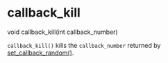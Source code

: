 # callback_kill

<Prototype>void callback_kill(int callback_number)</Prototype>

`callback_kill()` kills the `callback_number` returned by [set_callback_random()](./set-callback-random.md).
